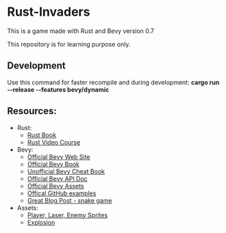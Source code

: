 # Rust-Invaders

This is a game made with Rust and Bevy version 0.7

This repository is for learning purpose only.

## Development

Use this command for faster recompile and during development: **cargo run --release --features bevy/dynamic**

## Resources:

- Rust:
  - [Rust Book](https://doc.rust-lang.org/book/)
  - [Rust Video Course](https://www.youtube.com/playlist?list=PL7r-PXl6ZPcB4jn1_VR3D8tSK9DxOaiQE)
- Bevy:
  - [Official Bevy Web Site](https://bevyengine.org/)
  - [Official Bevy Book](https://bevyengine.org/learn/book/introduction/)
  - [Unofficial Bevy Cheat Book](https://bevy-cheatbook.github.io/)
  - [Official Bevy API Doc](https://docs.rs/bevy/latest/bevy/index.html)
  - [Official Bevy Assets](https://bevyengine.org/assets/)
  - [Offical GitHub examples](https://github.com/bevyengine/bevy/tree/latest/examples)
  - [Great Blog Post - snake game](https://mbuffett.com/posts/bevy-snake-tutorial/)
- Assets:
  - [Player, Laser, Enemy Sprites](https://opengameart.org/content/space-shooter-redux)
  - [Explosion](https://opengameart.org/content/explosion)
